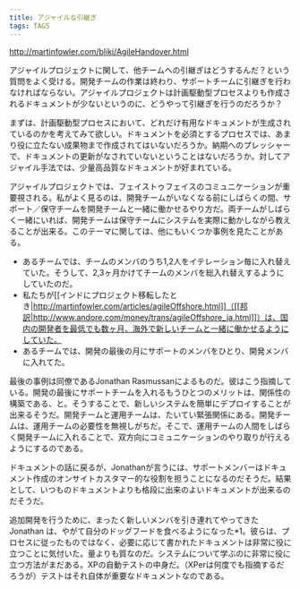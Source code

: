 ```yaml
---
title: アジャイルな引継ぎ
tags: TAGS
---
```


http://martinfowler.com/bliki/AgileHandover.html

アジャイルプロジェクトに関して、他チームへの引継ぎはどうするんだ？という質問をよく受ける。開発チームの作業は終わり、サポートチームに引継ぎを行わなければならない。アジャイルプロジェクトは計画駆動型プロセスよりも作成されるドキュメントが少ないというのに、どうやって引継ぎを行うのだろうか？

まずは、計画駆動型プロセスにおいて、どれだけ有用なドキュメントが生成されているのかを考えてみて欲しい。ドキュメントを必須とするプロセスでは、あまり役に立たない成果物まで作成されてはいないだろうか。納期へのプレッシャーで、ドキュメントの更新がなされていないということはないだろうか。対してアジャイル手法では、少量高品質なドキュメントが好まれている。

アジャイルプロジェクトでは、フェイストゥフェイスのコミュニケーションが重要視される。私がよく見るのは、開発チームがいなくなる前にしばらくの間、サポート／保守チームを開発チームと一緒に働かせるやり方だ。両チームがしばらく一緒にいれば、開発チームは保守チームにシステムを実際に動かしながら教えることが出来る。このテーマに関しては、他にもいくつか事例を見たことがある。

* あるチームでは、チームのメンバのうち1,2人をイテレーション毎に入れ替えていた。そうして、2,3ヶ月かけてチームのメンバを総入れ替えするようにしていたのだ。
* 私たちが[[インドにプロジェクト移転したとき|http://martinfowler.com/articles/agileOffshore.html]]（[[邦訳|http://www.andore.com/money/trans/agileOffshore_ja.html]]）は、国内の開発者を最低でも数ヶ月、海外で新しいチームと一緒に働かせるようにしていた。
* あるチームでは、開発の最後の月にサポートのメンバをひとり、開発メンバに入れてた。

最後の事例は同僚であるJonathan Rasmussanによるものだ。彼はこう指摘している。開発の最後にサポートチームを入れるもうひとつのメリットは、関係性の構築である、と。そうすることで、新しいシステムを簡単にデプロイすることが出来るそうだ。開発チームと運用チームは、たいてい緊張関係にある。開発チームは、運用チームの必要性を無視しがちだ。そこで、運用チームの人間をしばらく開発チームに入れることで、双方向にコミュニケーションのやり取りが行えるようにするのである。

ドキュメントの話に戻るが、Jonathanが言うには、サポートメンバーはドキュメント作成のオンサイトカスタマー的な役割を担うことになるのだそうだ。結果として、いつものドキュメントよりも格段に出来のよいドキュメントが出来るのだそうだ。

追加開発を行うために、まったく新しいメンバを引き連れてやってきた Jonathan は、やがて自分のドッグフードを食べるようになった*1。彼らは、プロセスに従ったものではなく、必要に応じて書かれたドキュメントは非常に役に立つことに気付いた。量よりも質なのだ。システムについて学ぶのに非常に役に立つ方法がまだある。XPの自動テストの中身だ。（XPerは何度でも指摘するだろうが）テストはそれ自体が重要なドキュメントなのである。
